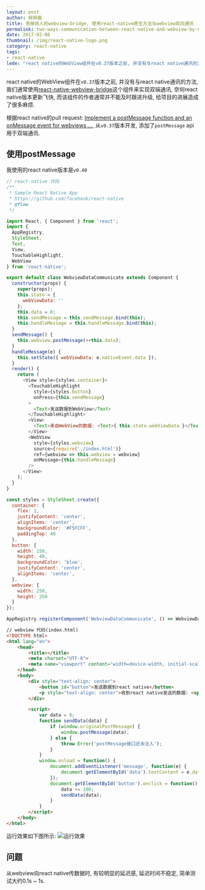 ```yaml
---
layout: post
author: 碎碎酱
title: 丢掉烦人的webview-bridge, 使用react-native原生方法与webview双向通讯
permalink: two-ways-communication-between-react-native-and-webview-by-native-methods
date: 2017-02-06
thumbnail: /img/react-native-logo.png
category: react-native
tags:
- react-native
lede: "react native的WebView组件在v0.37版本之前, 并没有与react native通讯的方法, 我们通常使用react-native-webview-bridge这个组件来实现双端通讯, 奈何react native版本更新飞快, 而该组件的作者通常并不能及时跟进升级, 给项目的进展造成了很多麻烦."
---
```


react native的WebView组件在`v0.37`版本之前, 并没有与react native通讯的方法, 我们通常使用[react-native-webview-bridge](https://github.com/alinz/react-native-webview-bridge)这个组件来实现双端通讯, 奈何react native版本更新飞快, 而该组件的作者通常并不能及时跟进升级, 给项目的进展造成了很多麻烦.

根据react native的pull request: [Implement a postMessage function and an onMessage event for webviews …](https://github.com/facebook/react-native/pull/9762), 从`v0.37`版本开发, 添加了`postMessage` api用于双端通讯.

## 使用postMessage

我使用的react native版本是`v0.40`

```javascript
// react-native 代码
/**
 * Sample React Native App
 * https://github.com/facebook/react-native
 * @flow
 */

import React, { Component } from 'react';
import {
  AppRegistry,
  StyleSheet,
  Text,
  View,
  TouchableHighlight,
  WebView
} from 'react-native';

export default class WebviewDataCommunicate extends Component {
  constructor(props) {
    super(props);
    this.state = {
      webViewData: ''
    };
    this.data = 0;
    this.sendMessage = this.sendMessage.bind(this);
    this.handleMessage = this.handleMessage.bind(this);
  }
  sendMessage() {
    this.webview.postMessage(++this.data);
  }
  handleMessage(e) {
    this.setState({ webViewData: e.nativeEvent.data });
  }
  render() {
    return (
      <View style={styles.container}>
        <TouchableHighlight
          style={styles.button}
          onPress={this.sendMessage}
        >
          <Text>发送数据到WebView</Text>
        </TouchableHighlight>
        <View>
          <Text>来自WebView的数据: <Text>{ this.state.webViewData }</Text></Text>
        </View>
        <WebView
          style={styles.webview}
          source={require('./index.html')}
          ref={webview => this.webview = webview}
          onMessage={this.handleMessage}
        />
      </View>
    );
  }
}

const styles = StyleSheet.create({
  container: {
    flex: 1,
    justifyContent: 'center',
    alignItems: 'center',
    backgroundColor: '#F5FCFF',
    paddingTop: 40
  },
  button: {
    width: 150,
    height: 40,
    backgroundColor: 'blue',
    justifyContent: 'center',
    alignItems: 'center',
  },
  webview: {
    width: 250,
    height: 250
  }
});

AppRegistry.registerComponent('WebviewDataCommunicate', () => WebviewDataCommunicate);
```

```html
// webview 代码(index.html)
<!DOCTYPE html>
<html lang="en">
    <head>
        <title></title>
        <meta charset="UTF-8">
        <meta name="viewport" content="width=device-width, initial-scale=1">
    </head>
    <body>
        <div style="text-align: center">
            <button id="button">发送数据到react native</button>
            <p style="text-align: center">收到react native发送的数据: <span id="data"></span></p>
        </div>

        <script>
            var data = 0;
            function sendData(data) {
                if (window.originalPostMessage) {
                    window.postMessage(data);
                } else {
                    throw Error('postMessage接口还未注入');
                }
            }
            window.onload = function() {
                document.addEventListener('message', function(e) {
                    document.getElementById('data').textContent = e.data;
                });
                document.getElementById('button').onclick = function() {
                    data += 100;
                    sendData(data);
                }
            }
        </script>
    </body>
</html>
```

运行效果如下图所示:
<img src="/img/2017-02-06-two-ways-communication-between-react-native-and-webview-by-native-methods-01.png" alt="运行效果" style="max-width: 400px">

## 问题

从webview向react native传数据时, 有较明显的延迟感, 延迟时间不稳定, 简单测试大约0.1s ~ 1s.